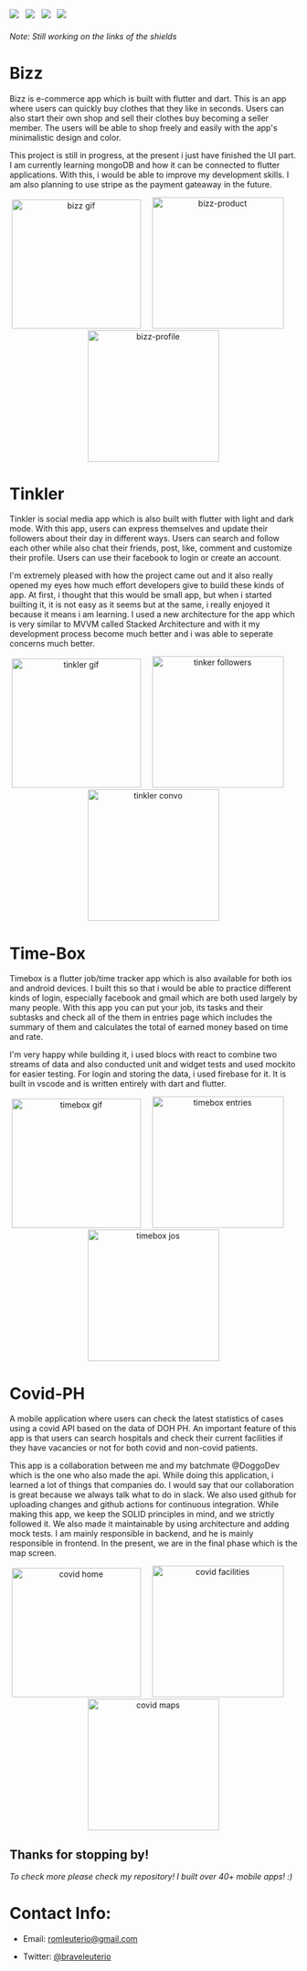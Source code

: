 <!-- <a href="https://cmillerco.com/resume/iOS-Dev-Cary-Miller.pdf" download><img src="https://img.shields.io/badge/Download-Resume-ff69b4.svg?style=for-the-badge&logo=codeigniter&logoColor=white"></a>&nbsp;&nbsp;&nbsp;<a href="mailto:cary@cmillerco.com"><img src="https://img.shields.io/badge/Email-cary-8056d5.svg?style=for-the-badge&logo=minutemailer&logoColor=white"></a>&nbsp;&nbsp;&nbsp;<a href="https://linkedin.com/in/carymiller" target="_blank"><img src="https://img.shields.io/badge/linkedin-caryMiller-brightgreen.svg?style=for-the-badge&logo=linkedin&logoColor=white" ></a>&nbsp;&nbsp;&nbsp;<a href="https://twitter.com/carycodes" target="_blank"><img src="https://img.shields.io/badge/twitter-carycodes-blue.svg?style=for-the-badge&logo=twitter&logoColor=white"></a> -->

<img src="https://img.shields.io/badge/Download-Resume-ff69b4.svg?style=for-the-badge&logo=codeigniter&logoColor=white">&nbsp;&nbsp;&nbsp;<img src="https://img.shields.io/badge/Email-Brave-blue?logo=minutemailer&logoColor=white&style=for-the-badge">&nbsp;&nbsp;&nbsp;<img src="https://img.shields.io/badge/LINKEDIN-DauntlessDev-violet?logo=linkedin&logoColor=white&style=for-the-badge">&nbsp;&nbsp;&nbsp;<img src="https://img.shields.io/badge/twitter-BRAVELEUTERIO-darkblue.svg?style=for-the-badge&logo=twitter&logoColor=white">

###### Note: Still working on the links of the shields 


# Bizz
Bizz is e-commerce app which is built with flutter and dart. This is an app where users can quickly buy clothes that they 
like in seconds. Users can also start their own shop and sell their clothes buy becoming a seller member. The users will be able to shop freely and easily with the app's minimalistic design and color.

This project is still in progress, at the present i just have finished the UI part. I am currently learning mongoDB and how it can be connected to flutter applications. With this, i would be able to improve my development skills. I am also planning to use stripe as the payment gateaway in the future.
<p align="center">
<img src="assets/bizz-gif.gif" width="226"  title="bizz gif">&nbsp;&nbsp;&nbsp;&nbsp;&nbsp;<img src="assets/bizz-product.jpg" width="230" title="bizz-product">&nbsp;&nbsp;&nbsp;&nbsp;&nbsp;<img src="assets/bizz-profile.jpg" width="230" title="bizz-profile">
</p>

# Tinkler
Tinkler is social media app which is also built with flutter with light and dark mode. With this app, users can express themselves and update their followers about their day in different ways. Users can search and follow each other while also chat their friends, post, like, comment and customize their profile. Users can use their facebook to login or create an account.

I'm extremely pleased with how the project came out and it also really opened my eyes how much effort developers give to build these kinds of app. At first, i thought that this would be small app, but when i started builting it, it is not easy as it seems but at the same, i really enjoyed it because it means i am learning.  I used a new architecture for the app which is very similar to MVVM called Stacked Architecture and with it my development process become much better and i was able to seperate concerns much better.

<p align="center">
<img src="assets/tinkler-gif.gif" width="226"  title="tinkler gif">&nbsp;&nbsp;&nbsp;&nbsp;&nbsp;<img src="assets/tinkler-followers.jpg" width="230" title="tinker followers">&nbsp;&nbsp;&nbsp;&nbsp;&nbsp;<img src="assets/tinkler-convo.jpg" width="230" title="tinkler convo">
</p>

# Time-Box
Timebox is a flutter job/time tracker app which is also available for both ios and android devices. I built this so that i would be able to practice different kinds of login, especially facebook and gmail which are both used largely by many people. With this app you can put your job, its tasks and their subtasks and check all of the them in entries page which includes the summary of them and calculates the total of earned money based on time and rate.

I'm very happy while building it, i used blocs with react to combine two streams of data and also conducted unit and widget tests and used mockito for easier testing. For login and storing the data, i used firebase for it. It is built in vscode and is written entirely with dart and flutter.
<p align="center">
<img src="assets/timebox-gif.gif" width="226"  title="timebox gif">&nbsp;&nbsp;&nbsp;&nbsp;&nbsp;<img src="assets/timebox-entries.jpg" width="230" title="timebox entries">&nbsp;&nbsp;&nbsp;&nbsp;&nbsp;<img src="assets/timebox-jobs.jpg" width="230" title="timebox jos">
</p>



# Covid-PH
A mobile application where users can check the latest statistics of cases using a covid API based on the data of
DOH PH. An important feature of this app is that users can search hospitals and
check their current facilities if they have vacancies or not for both covid and non-covid patients.

This app is a collaboration between me and my batchmate @DoggoDev which is the one who also made the api. While doing this application, i learned a lot of things that companies do. I would say that our collaboration is great because we always talk what to do in slack. We also used github for uploading changes and github actions for continuous integration. While making this app, we keep the SOLID principles in mind, and we strictly followed it. We also made it maintainable by using architecture and adding mock tests. I am mainly responsible in backend, and he is mainly responsible in frontend. In the present, we are in the final phase which is the map screen.
<p align="center">
<img src="assets/covid-home.png" width="226"  title="covid home">&nbsp;&nbsp;&nbsp;&nbsp;&nbsp;<img src="assets/covid-facilities.jpg" width="230" title="covid facilities">&nbsp;&nbsp;&nbsp;&nbsp;&nbsp;<img src="assets/covid-maps.png" width="230" title="covid maps">
</p>
<!-- <img src="images/sakura/sakura-play.png" width="230"  title="Word Guess">&nbsp;&nbsp;&nbsp;&nbsp;&nbsp;<img src="images/sakura/sakura-win.png" width="230" title="Word Guess">&nbsp;&nbsp;&nbsp;&nbsp;&nbsp;<img src="images/sakura/sakura-example.gif" width="226" title="Word Guess"> -->


## Thanks for stopping by! 
<i>To check more please check my repository! I built over 40+ mobile apps! :)</i>

# Contact Info:

- Email: romleuterio@gmail.com
<!-- - LinkedIn: [braveleuterio](https://www.linkedin.com/in/carymiller/) -->
- Twitter: [@braveleuterio](https://twitter.com/carycodes)
